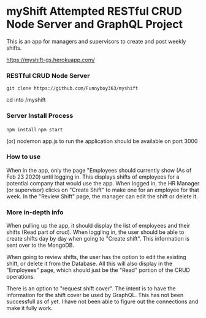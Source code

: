 # myShift Attempted RESTful CRUD Node Server and GraphQL Project
This is an app for managers and supervisors to create and post weekly shifts.

https://myshift-gs.herokuapp.com/

### RESTful CRUD Node Server

````git clone https://github.com/Funnyboy363/myshift````

cd into /myshift

### Server Install Process

```npm install```
```npm start``` 

(or) nodemon app.js to run the application
should be available on port 3000

### How to use
When in the app, only the page "Employees should currently show (As of Feb 23 2020) until logging in. This displays shifts of employees for a potential company that would use the app.
 When logged in, the HR Manager (or supervisor) clicks on "Create Shift" to make one for an employee for that week. In the "Review Shift" page, the manager can edit the shift or delete it. 


### More in-depth info
When pulling up the app, it should display the list of employees and their shifts (Read part of crud). When loggling in, the user should be able to create shifts day by day when going to "Create shift". This information is sent over to the MongoDB. 

When going to review shifts, the user has the option to edit the existing shift, or delete it from the Database. All this will also display in the "Employees" page, which should just be the "Read" portion of the CRUD operations.

There is an option to "request shift cover". The intent is to have the information for the shift cover be used by GraphQL. This has not been successfull as of yet. I have not been able to figure out the connections and make it fully work. 